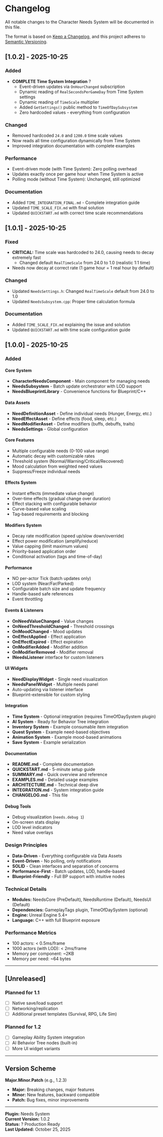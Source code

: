 # Changelog

All notable changes to the Character Needs System will be documented in this file.

The format is based on [Keep a Changelog](https://keepachangelog.com/en/1.0.0/),
and this project adheres to [Semantic Versioning](https://semver.org/spec/v2.0.0.html).

## [1.0.2] - 2025-10-25

### Added
- **COMPLETE Time System Integration** ?
  - Event-driven updates via `OnHourChanged` subscription
  - Dynamic reading of `RealSecondsPerGameDay` from Time System settings
  - Dynamic reading of `TimeScale` multiplier
  - Added `GetSettings()` public method to `TimeOfDaySubsystem`
  - Zero hardcoded values - everything from configuration

### Changed
- Removed hardcoded `24.0` and `1200.0` time scale values
- Now reads all time configuration dynamically from Time System
- Improved integration documentation with complete examples

### Performance
- Event-driven mode (with Time System): Zero polling overhead
- Updates exactly once per game hour when Time System is active
- Polling mode (without Time System): Unchanged, still optimized

### Documentation
- Added `TIME_INTEGRATION_FINAL.md` - Complete integration guide
- Updated `TIME_SCALE_FIX.md` with final solution
- Updated `QUICKSTART.md` with correct time scale recommendations

## [1.0.1] - 2025-10-25

### Fixed
- **CRITICAL:** Time scale was hardcoded to 24.0, causing needs to decay extremely fast
  - Changed default `RealTimeScale` from 24.0 to 1.0 (realistic 1:1 time)
- Needs now decay at correct rate (1 game hour = 1 real hour by default)

### Changed
- Updated `NeedsSettings.h`: Changed `RealTimeScale` default from 24.0 to 1.0
- Updated `NeedsSubsystem.cpp`: Proper time calculation formula

### Documentation
- Added `TIME_SCALE_FIX.md` explaining the issue and solution
- Updated `QUICKSTART.md` with time scale configuration guide

## [1.0.0] - 2025-10-25

### Added

#### Core System
- **CharacterNeedsComponent** - Main component for managing needs
- **NeedsSubsystem** - Batch update orchestrator with LOD support
- **NeedsBlueprintLibrary** - Convenience functions for Blueprint/C++

#### Data Assets
- **NeedDefinitionAsset** - Define individual needs (Hunger, Energy, etc.)
- **NeedEffectAsset** - Define effects (food, sleep, etc.)
- **NeedModifierAsset** - Define modifiers (buffs, debuffs, traits)
- **NeedsSettings** - Global configuration

#### Core Features
- Multiple configurable needs (0-100 value range)
- Automatic decay with customizable rates
- Threshold system (Normal/Warning/Critical/Recovered)
- Mood calculation from weighted need values
- Suppress/Freeze individual needs

#### Effects System
- Instant effects (immediate value change)
- Over-time effects (gradual change over duration)
- Effect stacking with configurable behavior
- Curve-based value scaling
- Tag-based requirements and blocking

#### Modifiers System
- Decay rate modification (speed up/slow down/override)
- Effect power modification (amplify/reduce)
- Value capping (limit maximum values)
- Priority-based application order
- Conditional activation (tags and time-of-day)

#### Performance
- NO per-actor Tick (batch updates only)
- LOD system (Near/Far/Parked)
- Configurable batch size and update frequency
- Handle-based safe references
- Event throttling

#### Events & Listeners
- **OnNeedValueChanged** - Value changes
- **OnNeedThresholdChanged** - Threshold crossings
- **OnMoodChanged** - Mood updates
- **OnEffectApplied** - Effect application
- **OnEffectExpired** - Effect expiration
- **OnModifierAdded** - Modifier addition
- **OnModifierRemoved** - Modifier removal
- **INeedsListener** interface for custom listeners

#### UI Widgets
- **NeedDisplayWidget** - Single need visualization
- **NeedsPanelWidget** - Multiple needs panel
- Auto-updating via listener interface
- Blueprint-extensible for custom styling

#### Integration
- **Time System** - Optional integration (requires TimeOfDaySystem plugin)
- **AI System** - Ready for Behavior Tree integration
- **Inventory System** - Example consumable item integration
- **Quest System** - Example need-based objectives
- **Animation System** - Example mood-based animations
- **Save System** - Example serialization

#### Documentation
- **README.md** - Complete documentation
- **QUICKSTART.md** - 5-minute setup guide
- **SUMMARY.md** - Quick overview and reference
- **EXAMPLES.md** - Detailed usage examples
- **ARCHITECTURE.md** - Technical deep dive
- **INTEGRATION.md** - System integration guide
- **CHANGELOG.md** - This file

#### Debug Tools
- Debug visualization (`needs.debug 1`)
- On-screen stats display
- LOD level indicators
- Need value overlays

### Design Principles
- **Data-Driven** - Everything configurable via Data Assets
- **Event-Driven** - No polling, only notifications
- **SOLID** - Clean interfaces and separation of concerns
- **Performance-First** - Batch updates, LOD, handle-based
- **Blueprint-Friendly** - Full BP support with intuitive nodes

### Technical Details
- **Modules:** NeedsCore (PreDefault), NeedsRuntime (Default), NeedsUI (Default)
- **Dependencies:** GameplayTags plugin, TimeOfDaySystem (optional)
- **Engine:** Unreal Engine 5.4+
- **Language:** C++ with full Blueprint exposure

### Performance Metrics
- 100 actors: < 0.5ms/frame
- 1000 actors (with LOD): < 2ms/frame
- Memory per component: ~2KB
- Memory per need: ~64 bytes

---

## [Unreleased]

### Planned for 1.1
- [ ] Native save/load support
- [ ] Networking/replication
- [ ] Additional preset templates (Survival, RPG, Life Sim)

### Planned for 1.2
- [ ] Gameplay Ability System integration
- [ ] AI Behavior Tree nodes (built-in)
- [ ] More UI widget variants

---

## Version Scheme

**Major.Minor.Patch** (e.g., 1.2.3)

- **Major:** Breaking changes, major features
- **Minor:** New features, backward compatible
- **Patch:** Bug fixes, minor improvements

---

**Plugin:** Needs System  
**Current Version:** 1.0.2  
**Status:** ? Production Ready  
**Last Updated:** October 25, 2025
